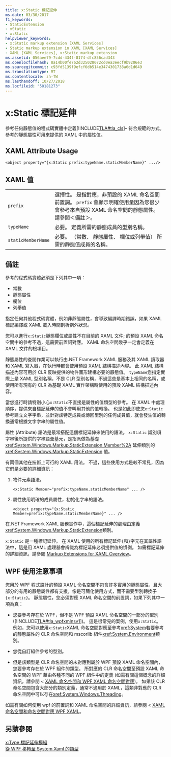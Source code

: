 ```yaml
---
title: x:Static 標記延伸
ms.date: 03/30/2017
f1_keywords:
- StaticExtension
- xStatic
- x:Static
helpviewer_keywords:
- x:Static markup extension [XAML Services]
- Static markup extension in XAML [XAML Services]
- XAML [XAML Services], x:Static markup extension
ms.assetid: 056aee79-7cdd-434f-8174-dfc856cad343
ms.openlocfilehash: 8a14b00fe762d325028072cd0ea3eecf9b9206e3
ms.sourcegitcommit: c93fd5139f9efcf6db514e3474301738a6d1d649
ms.translationtype: MT
ms.contentlocale: zh-TW
ms.lasthandoff: 10/27/2018
ms.locfileid: "50181273"
---
```

# <a name="xstatic-markup-extension"></a>x:Static 標記延伸
參考任何靜態值的程式碼實體中定義[!INCLUDE[TLA#tla_cls](../../../includes/tlasharptla-cls-md.md)]– 符合規範的方式。 參考的靜態屬性可用來提供的 XAML 中的屬性值。  
  
## <a name="xaml-attribute-usage"></a>XAML Attribute Usage  
  
```xaml  
<object property="{x:Static prefix:typeName.staticMemberName}" .../>  
```  
  
## <a name="xaml-values"></a>XAML 值  
  
| | |  
|-|-|  
|`prefix`|選擇性。 是指對應，非預設的 XAML 命名空間前置詞。 `prefix` 會顯示明確使用量因為您很少會參考來自預設 XAML 命名空間的靜態屬性。 請參閱＜備註＞。|  
|`typeName`|必要。 定義所需的靜態成員的型別名稱。|  
|`staticMemberName`|必要。 （常數、 靜態屬性、 欄位或列舉值） 所需的靜態值成員的名稱。|  
  
## <a name="remarks"></a>備註  

參考的程式碼實體必須是下列其中一項：  
  
-   常數  
-   靜態屬性  
-   欄位  
-   列舉值

指定任何其他程式碼實體，例如非靜態屬性，會導致編譯時期錯誤，如果 XAML 標記編譯或 XAML 載入時間剖析例外狀況。  

您可以進行`x:Static`靜態欄位或屬性不在目前的 XAML 文件; 的預設 XAML 命名空間中的參考不過，這需要前置詞對應。 XAML 命名空間幾乎一定會定義在 XAML 文件的根項目。  

靜態屬性的查閱作業可以執行由.NET Framework XAML 服務及其 XAML 讀取器和 XAML 寫入器，在執行時都會使用預設 XAML 結構描述內容。 此 XAML 結構描述內容可用於 CLR 反映提供的物件圖形建構必要的靜態值。 `typeName`您指定實際上是 XAML 型別名稱，不是 CLR 型別名稱，不過這些是基本上相同的名稱，或使用所有現有的 CLR 為基礎 XAML 實作架構時使用的預設 XAML 結構描述內容。  

當您進行時請特別小心`x:Static`不直接是屬性的值類型的參考。 在 XAML 中處理順序，提供來自標記延伸的值不會叫用其他的值轉換。 也是如此即使您`x:Static`參考建立文字字串，並針對該特定成員或傳回型別的任何成員值，就會發生值的轉換通常根據文字字串的屬性值。  

屬性 (Attribute) 語法是最常搭配這個標記延伸來使用的語法。 `x:Static` 識別項字串後所提供的字串語彙基元，是指派做為基礎 <xref:System.Windows.Markup.StaticExtension.Member%2A> 延伸類別的 <xref:System.Windows.Markup.StaticExtension> 值。  

有兩個其他在技術上可行的 XAML 用法。 不過，這些使用方式是較不常見，因為它們是必要的詳細資訊：  

1.  物件元素語法。

    ```xaml
    <x:Static Member="prefix:typeName.staticMemberName" ... />
    ```

2.  屬性使用明確的成員屬性，初始化字串的語法。

    ```xaml
    <object property="{x:Static Member=prefix:typeName.staticMemberName}" ... />
    ```

在.NET Framework XAML 服務實作中，這個標記延伸的處理由定義<xref:System.Windows.Markup.StaticExtension>類別。  

`x:Static` 是一種標記延伸。 在 XAML 使用的所有標記延伸`{`和`}`字元在其屬性語法中，這是用 XAML 處理器會辨識為標記延伸必須提供值的慣例。 如需標記延伸的詳細資訊，請參閱 [Markup Extensions for XAML Overview](../../../docs/framework/xaml-services/markup-extensions-for-xaml-overview.md)。  
  
## <a name="wpf-usage-notes"></a>WPF 使用注意事項  
 您用於 WPF 程式設計的預設 XAML 命名空間不包含許多實用的靜態屬性，且大部分的有用的靜態屬性都有支援，像是可簡化使用方式，而不需要型別轉換子`{x:Static}`。 靜態屬性，您必須對應 XAML 命名空間的前置詞，如果下列其中一項為真：  
  
-   您要參考存在於 WPF，但不是 WPF 預設 XAML 命名空間的一部分的型別 ([!INCLUDE[TLA#tla_wpfxmlnsv1](../../../includes/tlasharptla-wpfxmlnsv1-md.md)])。 這是很常見的案例，使用`x:Static`。 例如，您可以使用`x:Static`XAML 命名空間對應至參考<xref:System>若要參考的靜態屬性的 CLR 命名空間和 mscorlib 組件<xref:System.Environment>類別。  
  
-   您從自訂組件參考的型別。  
  
-   但是該類型是 CLR 命名空間的未對應到屬於 WPF 預設 XAML 命名空間內，您要參考存在於 WPF 組件的類型。 所對應的 CLR 命名空間至預設 XAML 命名空間的 WPF 藉由各種不同的 WPF 組件中的定義 (如需有關這個概念的詳細資訊，請參閱 < [XAML 命名空間和 WPF XAML 命名空間對應](../../../docs/framework/wpf/advanced/xaml-namespaces-and-namespace-mapping-for-wpf-xaml.md))。 如果該 CLR 命名空間包含大部分的類別定義，通常不適用於 XAML，這類非對應的 CLR 命名空間中可以存在<xref:System.Windows.Threading>。  
  
 如需有關如何使用 wpf 的前置詞和 XAML 命名空間的詳細資訊，請參閱 < [XAML 命名空間和命名空間對應 WPF XAML](../../../docs/framework/wpf/advanced/xaml-namespaces-and-namespace-mapping-for-wpf-xaml.md)。  
  
## <a name="see-also"></a>另請參閱  
 [x:Type 標記延伸模組](../../../docs/framework/xaml-services/x-type-markup-extension.md)  
 [從 WPF 移轉至 System.Xaml 的類型](../../../docs/framework/xaml-services/types-migrated-from-wpf-to-system-xaml.md)
